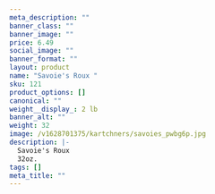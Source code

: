 ```yaml
---
meta_description: ""
banner_class: ""
banner_image: ""
price: 6.49
social_image: ""
banner_format: ""
layout: product
name: "Savoie's Roux "
sku: 121
product_options: []
canonical: ""
weight__display_: 2 lb
banner_alt: ""
weight: 32
image: /v1628701375/kartchners/savoies_pwbg6p.jpg
description: |-
  Savoie's Roux
  32oz. 
tags: []
meta_title: ""
---
```

